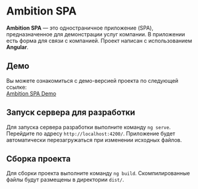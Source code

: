 # Ambition SPA

**Ambition SPA** — это одностраничное приложение (SPA), предназначенное для демонстрации услуг компании. В приложении есть форма для связи с компанией. Проект написан с использованием **Angular**.

## Демо

Вы можете ознакомиться с демо-версией проекта по следующей ссылке:  
[Ambition SPA Demo](https://rina2316.github.io/ambition-project/)

## Запуск сервера для разработки

Для запуска сервера разработки выполните команду `ng serve`. Перейдите по адресу `http://localhost:4200/`. Приложение будет автоматически перезагружаться при изменении исходных файлов.

## Сборка проекта

Для сборки проекта выполните команду `ng build`. Скомпилированные файлы будут размещены в директории `dist/`.
